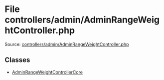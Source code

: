 File controllers/admin/AdminRangeWeightController.php
=========
Source: [controllers/admin/AdminRangeWeightController.php](https://github.com/PrestaShop/PrestaShop/blob/1.6.1.1/controllers/admin/AdminRangeWeightController.php)


Classes
-------

* [AdminRangeWeightControllerCore](class.AdminRangeWeightControllerCore.md)

